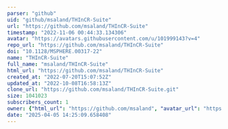 ```yaml
---
parser: "github"
uid: "github/msaland/THInCR-Suite"
url: "https://github.com/msaland/THInCR-Suite"
timestamp: "2022-11-06 00:44:33.134306"
avatar: "https://avatars.githubusercontent.com/u/101999143?v=4"
repo_url: "https://github.com/msaland/THInCR-Suite"
doi: "10.1128/MSPHERE.00317-22"
name: "THInCR-Suite"
full_name: "msaland/THInCR-Suite"
html_url: "https://github.com/msaland/THInCR-Suite"
created_at: "2022-07-20T15:07:52Z"
updated_at: "2022-10-08T16:58:13Z"
clone_url: "https://github.com/msaland/THInCR-Suite.git"
size: 1041023
subscribers_count: 1
owner: {"html_url": "https://github.com/msaland", "avatar_url": "https://avatars.githubusercontent.com/u/101999143?v=4", "login": "msaland", "type": "User"}
date: "2025-04-05 14:25:09.658408"
---
```

